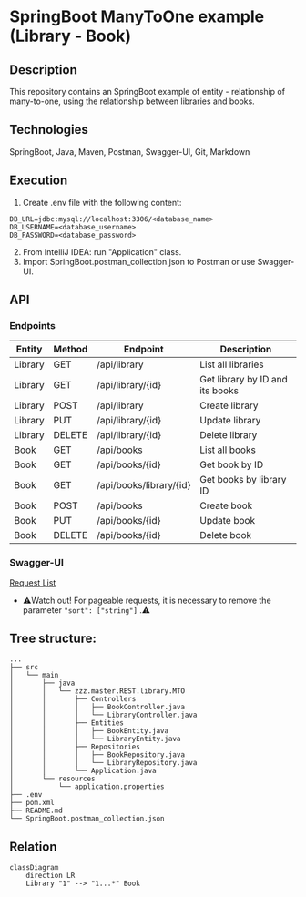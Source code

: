 # SpringBoot ManyToOne example (Library - Book)

## Description
This repository contains an SpringBoot example of entity - relationship of many-to-one, using the relationship between libraries and books.

## Technologies
SpringBoot, Java, Maven, Postman, Swagger-UI, Git, Markdown

## Execution
1. Create .env file with the following content:
```env
DB_URL=jdbc:mysql://localhost:3306/<database_name>
DB_USERNAME=<database_username>
DB_PASSWORD=<database_password>
```
2. From IntelliJ IDEA: run "Application" class.
3. Import SpringBoot.postman_collection.json to Postman or use Swagger-UI.

## API
### Endpoints
| Entity  | Method | Endpoint            | Description                     |
|---------|--------|---------------------|---------------------------------|
| Library | GET    | /api/library        | List all libraries              |
| Library | GET    | /api/library/{id}   | Get library by ID and its books |
| Library | POST   | /api/library        | Create library                  |
| Library | PUT    | /api/library/{id}   | Update library                  |
| Library | DELETE | /api/library/{id}   | Delete library                  |
| Book    | GET    | /api/books          | List all books                  |
| Book    | GET    | /api/books/{id}     | Get book by ID                  |
| Book    | GET    | /api/books/library/{id} | Get books by library ID     |
| Book    | POST   | /api/books          | Create book                     |
| Book    | PUT    | /api/books/{id}     | Update book                     |
| Book    | DELETE | /api/books/{id}     | Delete book                     |

### Swagger-UI
[Request List](http://localhost:8080/swagger-ui.html)
- ⚠️Watch out! For pageable requests, it is necessary to remove the parameter <code>"sort": ["string"]</code> .⚠️

## Tree structure:
```batch
...
├── src
│   └── main
│       ├── java
│       │   └── zzz.master.REST.library.MTO
│       │       ├── Controllers
│       │       │   ├── BookController.java
│       │       │   └── LibraryController.java
│       │       ├── Entities
│       │       │   ├── BookEntity.java
│       │       │   └── LibraryEntity.java
│       │       ├── Repositories
│       │       │   ├── BookRepository.java
│       │       │   └── LibraryRepository.java
│       │       └── Application.java
│       └── resources
│           └── application.properties
├── .env
├── pom.xml
├── README.md
└── SpringBoot.postman_collection.json
```

## Relation
```mermaid
classDiagram
    direction LR
    Library "1" --> "1...*" Book
```